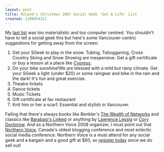 ```yaml
---
layout: post
title: Roland's Christmas 2007 Social Geek 'Get A Life' List
created: 1198054311
---
```

<p>My <a href="/archives/2007/12/14/rolands-christmas-2007-social-geek-gadget-list">last list</a> was too materialistic and too computer centred. You shouldn&#39;t have to tell a social geek this but here&#39;s some Vancouver-centric suggestions for getting away from the screen:</p><ol><li>Get your SGeek to play in the snow. Tubing, Tobogganing, Cross Country Skiing and Snow Shoeing are inexpensive. Get a gift certificate or buy a lesson at a place like <a href="http://cypressmountain.com/index.asp">Cypress</a>.</li><li>On your bike sunshine!We are blessed with a mild but rainy climate. Get your SGeek a light (under $20) or some raingear and bike in the rain and the dark! It&#39;s fun and great exercise.<br /></li><li>Theatre tickets</li><li>Dance tickets</li><li>Music Tickets<br /></li><li>Gift certificate at fav restaurant</li><li>Knit him or her a scarf. Essential and stylish in Vancouver.</li></ol>Failing that there&#39;s always books like Benkler&#39;s <a href="http://www.amazon.com/Wealth-Networks-Production-Transforms-Markets/dp/0300110561">The Wealth of Networks</a>  and classics like <a href="http://www.amazon.com/Linked-Everything-Connected-Else-Means/dp/0452284392">Barabasi&#39;s Linked</a> or anything by <a href="http://www.lessig.org/blog/">Lawrence Lessig</a> or <a href="http://www.lessig.org/blog/">Cory Doctorow</a>. And as a Northern Voice 2008 organizer,  I must point out that <a href="http://2008.northernvoice.ca/">Northern Voice</a>, Canada&#39;s oldest blogging conference and most eclectic social media conference. Northern Voice is a must attend for any social geek and a bargain and a good gift at $60, so <a href="http://2008.northernvoice.ca/registration-page-2008">register today</a> since we do sell out!
